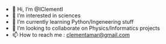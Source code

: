 - 👋 Hi, I’m @IClementI
- 👀 I’m interested in sciences
- 🌱 I’m currently learning Python/Ingeneering stuff
- 💞️ I’m looking to collaborate on Physics/Informatics projects
- 📫 How to reach me : clementamar@gmail.com

<!---
IClementI/IClementI is a ✨ special ✨ repository because its `README.md` (this file) appears on your GitHub profile.
You can click the Preview link to take a look at your changes.
--->

